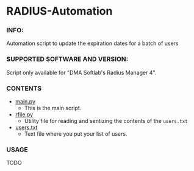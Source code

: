# RADIUS-Automation
### INFO: 
Automation script to update the expiration dates for a batch of users
### SUPPORTED SOFTWARE AND VERSION:
Script only available for "DMA Softlab's Radius Manager 4".

### CONTENTS
- [main.py](main.py)
  - This is the main script.
- [rfile.py](rfile.py)
  - Utility file for reading and sentizing the contents of the `users.txt`
- [users.txt](users.txt)
  - Text file where you put your list of users.

### USAGE
TODO

